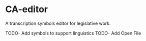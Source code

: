 # CA-editor
A transcription symbols  editor for legislative work.

TODO- Add symbols to support linguistics
TODO- Add Open File

